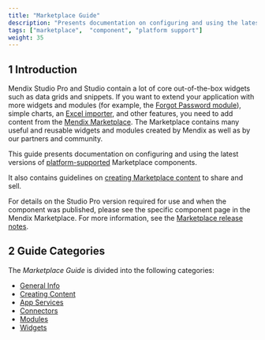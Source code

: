 ```yaml
---
title: "Marketplace Guide"
description: "Presents documentation on configuring and using the latest versions of platform-supported components."
tags: ["marketplace",  "component", "platform support"]
weight: 35
---
```


## 1 Introduction

Mendix Studio Pro and Studio contain a lot of core out-of-the-box widgets such as data grids and snippets. If you want to extend your application with more widgets and modules (for example, the [Forgot Password module](https://marketplace.mendix.com/link/component/1296/)), simple charts, an [Excel importer](https://marketplace.mendix.com/link/component/1296/), and other features, you need to add content from the [Mendix Marketplace](https://marketplace.mendix.com/). The Marketplace contains many useful and reusable widgets and modules created by Mendix as well as by our partners and community.

This guide presents documentation on configuring and using the latest versions of [platform-supported](/appstore/general/app-store-content-support#category) Marketplace components.

It also contains guidelines on [creating Marketplace content](creating-content/) to share and sell.

For details on the Studio Pro version required for use and when the component was published, please see the specific component page in the Mendix Marketplace. For more information, see the [Marketplace release notes](/releasenotes/app-store/).

## 2 Guide Categories

The *Marketplace Guide* is divided into the following categories:

* [General Info](general/)
* [Creating Content](creating-content/)
* [App Services](app-services/)
* [Connectors](connectors/)
* [Modules](modules/)
* [Widgets](widgets/)
